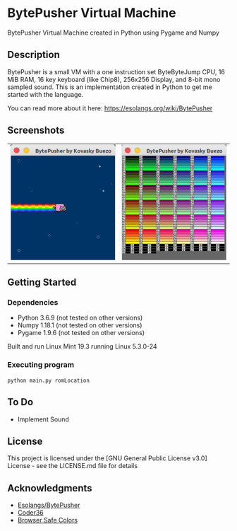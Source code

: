 # BytePusher Virtual Machine

BytePusher Virtual Machine created in Python using Pygame and Numpy

## Description

BytePusher is a small VM with a one instruction set ByteByteJump CPU, 16 MiB RAM, 16 key keyboard (like Chip8), 256x256 Display, and 8-bit mono sampled sound. This is an implementation created in Python to get me started with the language.

You can read more about it here: https://esolangs.org/wiki/BytePusher

## Screenshots

<table>
  <tr>
    <td><img src="img/nyan.png"></td>
    <td><img src="img/palette.png"></td>
  </tr>
</table>

## Getting Started

### Dependencies

* Python 3.6.9 (not tested on other versions)
* Numpy 1.18.1 (not tested on other versions)
* Pygame 1.9.6 (not tested on other versions)

Built and run Linux Mint 19.3 running Linux 5.3.0-24

### Executing program

```
python main.py romLocation
```

## To Do

* Implement Sound

## License

This project is licensed under the [GNU General Public License v3.0] License - see the LICENSE.md file for details

## Acknowledgments

* [Esolangs/BytePusher](https://esolangs.org/wiki/BytePusher)
* [Coder36](http://coder36.blogspot.com/2012/05/bytepusher.html)
* [Browser Safe Colors](http://www.ion.uillinois.edu/resources/tutorials/webdesign/WebGraphicsWorkshop/bscolors.htm)
